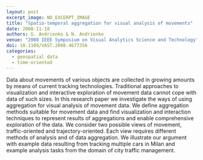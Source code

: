 ```yaml
---
layout: post
excerpt_image: NO_EXCERPT_IMAGE
title: "Spatio-temporal aggregation for visual analysis of movements"
date: 2008-11-18
authors: G. Andrienko & N. Andrienko
venue: "2008 IEEE Symposium on Visual Analytics Science and Technology"
doi: 10.1109/VAST.2008.4677356
categories:
  - geospatial data
  - time-oriented
---
```

Data about movements of various objects are collected in growing amounts by means of current tracking technologies. Traditional approaches to visualization and interactive exploration of movement data cannot cope with data of such sizes. In this research paper we investigate the ways of using aggregation for visual analysis of movement data. We define aggregation methods suitable for movement data and find visualization and interaction techniques to represent results of aggregations and enable comprehensive exploration of the data. We consider two possible views of movement, traffic-oriented and trajectory-oriented. Each view requires different methods of analysis and of data aggregation. We illustrate our argument with example data resulting from tracking multiple cars in Milan and example analysis tasks from the domain of city traffic management.
